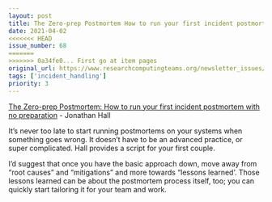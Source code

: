 ```yaml
---
layout: post
title: The Zero-prep Postmortem How to run your first incident postmortem with no preparation - Jonathan Hall
date: 2021-04-02
<<<<<<< HEAD
issue_number: 68
=======
>>>>>>> 0a34fe0... First go at item pages
original_url: https://www.researchcomputingteams.org/newsletter_issues/0068
tags: ['incident_handling']
priority: 3
---
```


<!-- markdownlint-disable MD033 -->
<!-- markdownlint-disable MD041 -->
<!-- markdownlint-disable MD049 -->

[The Zero-prep Postmortem: How to run your first incident postmortem with no preparation](https://jhall.io/posts/zero-prep-postmortem/) - Jonathan Hall

It’s never too late to start running postmortems on your systems when something goes wrong.  It doesn’t have to be an advanced practice, or super complicated.  Hall provides a script for your first couple.

I’d suggest that once you have the basic approach down,  move away from “root causes” and “mitigations” and more towards “lessons learned’.  Those lessons learned can be about the postmortem process itself, too; you can quickly start tailoring it for your team and work.

